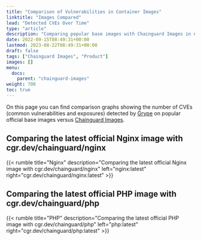 ```yaml
---
title: "Comparison of Vulnerabilities in Container Images"
linktitle: "Images Compared"
lead: "Detected CVEs Over Time"
type: "article"
description: "Comparing popular base images with Chainguard Images in number of CVEs detected over time"
date: 2022-09-15T08:49:31+00:00
lastmod: 2023-08-22T08:49:31+00:00
draft: false
tags: ["Chainguard Images", "Product"]
images: []
menu:
  docs:
    parent: "chainguard-images"
weight: 700
toc: true
---
```


On this page you can find comparison graphs showing the number of CVEs (common vulnerabilities and exposures) detected by [Grype](https://github.com/anchore/grype) on popular official base images versus [Chainguard Images](https://www.chainguard.dev/chainguard-images?utm_source=docs).

## Comparing the latest official Nginx image with cgr.dev/chainguard/nginx

{{< rumble title="Nginx" description="Comparing the latest official Nginx image with cgr.dev/chainguard/nginx" left="nginx:latest" right="cgr.dev/chainguard/nginx:latest" >}}

## Comparing the latest official PHP image with cgr.dev/chainguard/php

{{< rumble title="PHP" description="Comparing the latest official PHP image with cgr.dev/chainguard/php" left="php:latest" right="cgr.dev/chainguard/php:latest" >}}
